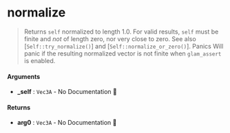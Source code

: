 # normalize

>  Returns `self` normalized to length 1.0.
>  For valid results, `self` must be finite and _not_ of length zero, nor very close to zero.
>  See also [`Self::try_normalize()`] and [`Self::normalize_or_zero()`].
>  Panics
>  Will panic if the resulting normalized vector is not finite when `glam_assert` is enabled.

#### Arguments

- **\_self** : `Vec3A` \- No Documentation 🚧

#### Returns

- **arg0** : `Vec3A` \- No Documentation 🚧